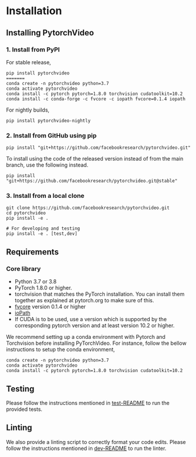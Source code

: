 # Installation

## Installing PytorchVideo


### 1. Install from PyPI
For stable release,
```
pip install pytorchvideo
=======
conda create -n pytorchvideo python=3.7
conda activate pytorchvideo
conda install -c pytorch pytorch=1.8.0 torchvision cudatoolkit=10.2
conda install -c conda-forge -c fvcore -c iopath fvcore=0.1.4 iopath
```

For nightly builds,
```
pip install pytorchvideo-nightly
```

### 2. Install from GitHub using pip
```
pip install "git+https://github.com/facebookresearch/pytorchvideo.git"
```
To install using the code of the released version instead of from the main branch, use the following instead.
```
pip install "git+https://github.com/facebookresearch/pytorchvideo.git@stable"
```

### 3. Install from a local clone
```
git clone https://github.com/facebookresearch/pytorchvideo.git
cd pytorchvideo
pip install -e .

# For developing and testing
pip install -e . [test,dev]
```


## Requirements

### Core library

- Python 3.7 or 3.8 
- PyTorch 1.8.0 or higher.
- torchvision that matches the PyTorch installation. You can install them together as explained at pytorch.org to make sure of this.
- [fvcore](https://github.com/facebookresearch/fvcore) version 0.1.4 or higher
- [ioPath](https://github.com/facebookresearch/iopath)
- If CUDA is to be used, use a version which is supported by the corresponding pytorch version and at least version 10.2 or higher.

We recommend setting up a conda environment with Pytorch and Torchvision before installing PyTorchVideo.
For instance, follow the bellow instructions to setup the conda environment,
```
conda create -n pytorchvideo python=3.7
conda activate pytorchvideo
conda install -c pytorch pytorch=1.8.0 torchvision cudatoolkit=10.2
```

## Testing

Please follow the instructions mentioned in [test-README](https://github.com/facebookresearch/pytorchvideo/blob/master/tests/README.md) to run the provided tests.

## Linting

We also provide a linting script to correctly format your code edits.
Please follow the instructions mentioned in [dev-README](https://github.com/facebookresearch/pytorchvideo/blob/master/dev/README.md) to run the linter.
